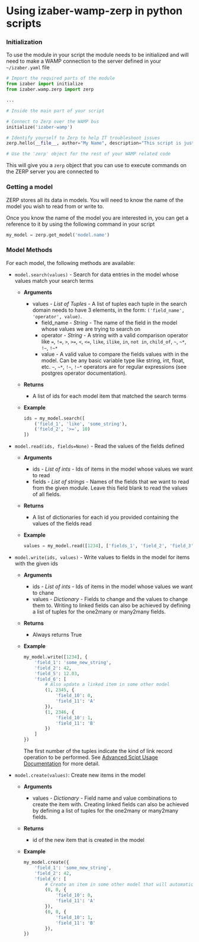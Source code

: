 # Using izaber-wamp-zerp in python scripts

### Initialization

To use the module in your script the module needs to be initialized and will need to make a WAMP connection to the server defined in your `~/izaber.yaml` file

```python
# Import the required parts of the module
from izaber import initialize
from izaber.wamp.zerp import zerp

...

# Inside the main part of your script

# Connect to Zerp over the WAMP bus
initialize('izaber-wamp')

# Identify yourself to Zerp to help IT troubleshoot issues
zerp.hello(__file__, author="My Name", description="This script is just an example")

# Use the 'zerp' object for the rest of your WAMP related code
```


This will give you a `zerp` object that you can use to execute commands on the ZERP server you are connected to

### Getting a model

ZERP stores all its data in models. You will need to know the name of the model you wish to read from or write to.

Once you know the name of the model you are interested in, you can get a reference to it by using the following command in your script

```python
my_model = zerp.get_model('model.name')
```

### Model Methods

For each model, the following methods are available:
- `model.search(values)` - Search for data entries in the model whose values match your search terms
    - **Arguments**
        - values - *List of Tuples* - A list of tuples each tuple in the search domain needs to have 3 elements, in the form: `('field_name', 'operator', value)`.
            - field_name - *String* - The name of the field in the model whose values we are trying to search on
            - operator - *String* - A string with a valid comparison operator like `=`, `!=`, `>`, `>=`, `<`, `<=`, `like`, `ilike`, `in`, `not in`, `child_of`, `~`, `~*`, `!~`, `!~*`
            - value - A valid value to compare the fields values with in the model. Can be any basic variable type like string, int, float, etc. `~`, `~*`, `!~`, `!~*` operators are for regular expressions (see postgres operator documentation).
    - **Returns**
        - A list of ids for each model item that matched the search terms
    - **Example**

        ```python
        ids = my_model.search([
            ('field_1', 'like', 'some_string'),
            ('field_2', '>=', 10)
        ])
        ```
- `model.read(ids, fields=None)` - Read the values of the fields defined
    - **Arguments**
        - ids - *List of ints* - Ids of items in the model whose values we want to read
        - fields - *List of strings* - Names of the fields that we want to read from the given module. Leave this field blank to read the values of all fields.
    - **Returns**
        - A list of dictionaries for each id you provided containing the values of the fields read
    - **Example**

        ```python
        values = my_model.read([1234], ['fields_1', 'field_2', 'field_3'])
        ```
- `model.write(ids, values)` - Write values to fields in the model for items with the given ids
    - **Arguments**
        - ids - *List of ints* - Ids of items in the model whose values we want to chane
        - values - *Dictionary* - Fields to change and the values to change them to. Writing to linked fields can also be achieved by defining a list of tuples for the one2many or many2many fields.
    - **Returns**
        - Always returns True
    - **Example**

        ```python
        my_model.write([1234], {
            'field_1': 'some_new_string',
            'field_2': 42,
            'field_5': 12.03,
            'field_6': [
                # Also update a linked item in some other model
                (1, 2345, {
                    'field_10': 0,
                    'field_11': 'A'
                }),
                (1, 2346, {
                    'field_10': 1,
                    'field_11': 'B'
                })
            ]
        })
        ```
        The first number of the tuples indicate the kind of link record operation to be performed.
        See [Advanced Scipt Usage Documentation](advanced_script_usage.md) for more detail.
- `model.create(values)`: Create new items in the model
    - **Arguments**
        - values - *Dictionary* - Field name and value combinations to create the item with. Creating linked fields can also be achieved by defining a list of tuples for the one2many or many2many fields.
    - **Returns**
        - id of the new item that is created in the model
    - **Example**

        ```python
        my_model.create({
            'field_1': 'some_new_string',
            'field_2': 42,
            'field_6': [
                # Create an item in some other model that will automatically be linked to this object
                (0, 0, {
                    'field_10': 0,
                    'field_11': 'A'
                }),
                (0, 0, {
                    'field_10': 1,
                    'field_11': 'B'
                }),
        })
        ```
